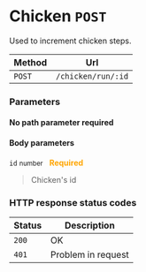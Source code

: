 # Chicken ```POST```

Used to increment chicken steps.

| Method   | Url           |
| -------- | ---------------|
| `POST`   | `/chicken/run/:id` |

### Parameters

#### No path parameter required

#### Body parameters

```id``` <small>number</small>&nbsp;&nbsp;&nbsp;<span style="color: orange">**Required**</span>

> Chicken's id

### HTTP response status codes

| Status   | Description           |
|----------|-----------------------|
|```200``` | OK                    |
|```401``` | Problem in request    |